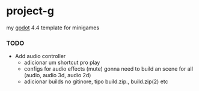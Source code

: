 # project-g

my [godot](https://godotengine.org/) 4.4 template for minigames

### TODO

- Add audio controller
  - adicionar um shortcut pro play
  - configs for audio effects (mute) gonna need to build an scene for all (audio, audio 3d, audio 2d)
  - adicionar builds no gitinore, tipo build.zip., build.zip(2) etc
